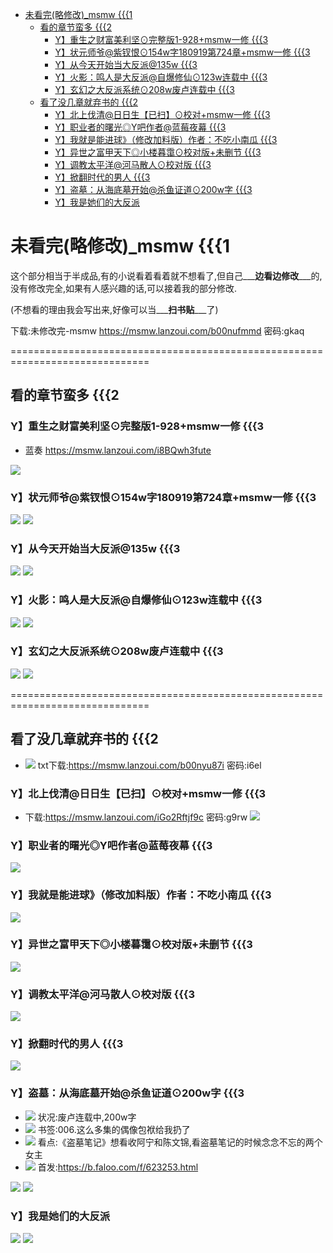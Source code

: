 - [未看完(略修改)_msmw {{{1](#head1)
	- [看的章节蛮多 {{{2](#head2)
		- [Y】重生之财富美利坚⊙完整版1-928+msmw一修 {{{3](#head3)
		- [Y】状元师爷@紫钗恨⊙154w字180919第724章+msmw一修 {{{3](#head4)
		- [Y】从今天开始当大反派@135w {{{3](#head5)
		- [Y】火影：鸣人是大反派@自爆修仙⊙123w连载中 {{{3](#head6)
		- [Y】玄幻之大反派系统⊙208w废卢连载中 {{{3](#head7)
	- [看了没几章就弃书的 {{{2](#head8)
		- [Y】北上伐清@日日生【已扫】⊙校对+msmw一修 {{{3](#head9)
		- [Y】职业者的曙光◎Y吧作者@蓝莓夜幕 {{{3](#head10)
		- [Y】我就是能进球》（修改加料版）作者：不吃小南瓜 {{{3](#head11)
		- [Y】异世之富甲天下◎小楼暮霭⊙校对版+未删节 {{{3](#head12)
		- [Y】调教太平洋@河马散人⊙校对版 {{{3](#head13)
		- [Y】掀翻时代的男人 {{{3](#head14)
		- [Y】盗墓：从海底墓开始@杀鱼证道⊙200w字 {{{3](#head15)
		- [ Y】我是她们的大反派](#head16)
# <span id="head1">未看完(略修改)_msmw {{{1</span>
这个部分相当于半成品,有的小说看着看着就不想看了,但自己___**边看边修改**___的,没有修改完全,如果有人感兴趣的话,可以接着我的部分修改.

(不想看的理由我会写出来,好像可以当___**扫书贴**___了)

下载:未修改完-msmw https://msmw.lanzoui.com/b00nufmmd 密码:gkaq

==============================================================================
## <span id="head2">看的章节蛮多 {{{2</span>
### <span id="head3">Y】重生之财富美利坚⊙完整版1-928+msmw一修 {{{3</span>

- 蓝奏 https://msmw.lanzoui.com/i8BQwh3fute

![](https://github.com/shssaber/msmw/raw/master/j/038.jpg)

### <span id="head4">Y】状元师爷@紫钗恨⊙154w字180919第724章+msmw一修 {{{3</span>

![](https://github.com/shssaber/msmw/raw/master/j/012.jpg)
![](https://github.com/shssaber/msmw/raw/master/j/077.jpg)

### <span id="head5">Y】从今天开始当大反派@135w {{{3</span>
![](https://github.com/shssaber/msmw/raw/master/j/095.jpg)
![](https://github.com/shssaber/msmw/raw/master/j/096.jpg)

### <span id="head6">Y】火影：鸣人是大反派@自爆修仙⊙123w连载中 {{{3</span>
![](https://github.com/shssaber/msmw/raw/master/j/098.jpg)
![](https://github.com/shssaber/msmw/raw/master/j/099.jpg)

### <span id="head7">Y】玄幻之大反派系统⊙208w废卢连载中 {{{3</span>
![](https://github.com/shssaber/msmw/raw/master/j/102.jpg)
![](https://github.com/shssaber/msmw/raw/master/j/103.jpg)

==============================================================================
## <span id="head8">看了没几章就弃书的 {{{2</span>
* ![](https://placehold.it/15/90EE90/000000?text=+) txt下载:https://msmw.lanzoui.com/b00nyu87i 密码:i6el
### <span id="head9">Y】北上伐清@日日生【已扫】⊙校对+msmw一修 {{{3</span>
* 下载:https://msmw.lanzoui.com/iGo2Rftjf9c 密码:g9rw
![](https://github.com/shssaber/msmw/raw/master/j/079.jpg)
### <span id="head10">Y】职业者的曙光◎Y吧作者@蓝莓夜幕 {{{3</span>
![](https://github.com/shssaber/msmw/raw/master/j/001.jpg)
### <span id="head11">Y】我就是能进球》（修改加料版）作者：不吃小南瓜 {{{3</span>
![](https://github.com/shssaber/msmw/raw/master/j/002.jpg)
### <span id="head12">Y】异世之富甲天下◎小楼暮霭⊙校对版+未删节 {{{3</span>
![](https://github.com/shssaber/msmw/raw/master/j/003.jpg)
### <span id="head13">Y】调教太平洋@河马散人⊙校对版 {{{3</span>
![](https://github.com/shssaber/msmw/raw/master/j/004.jpg)
### <span id="head14">Y】掀翻时代的男人 {{{3</span>
![](https://github.com/shssaber/msmw/raw/master/j/007.jpg)
### <span id="head15">Y】盗墓：从海底墓开始@杀鱼证道⊙200w字 {{{3</span>
- ![](https://placehold.it/15/289FDB/F8D714?text=+) 状况:废卢连载中,200w字
- ![](https://placehold.it/15/289FDB/F8D714?text=+) 书签:006.这么多集的偶像包袱给我扔了
- ![](https://placehold.it/15/289FDB/F8D714?text=+) 看点:《盗墓笔记》想看收阿宁和陈文锦,看盗墓笔记的时候念念不忘的两个女主
- ![](https://placehold.it/15/289FDB/F8D714?text=+) 首发:https://b.faloo.com/f/623253.html

![](https://github.com/shssaber/msmw/raw/master/j/016.jpg)
![](https://github.com/shssaber/msmw/raw/master/j/078.jpg)

### <span id="head16"> Y】我是她们的大反派</span>
![](https://github.com/shssaber/msmw/raw/master/j/100.jpg)
![](https://github.com/shssaber/msmw/raw/master/j/101.jpg)



